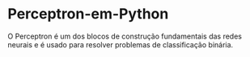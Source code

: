 # Perceptron-em-Python
O Perceptron é um dos blocos de construção fundamentais das redes neurais e é usado para resolver problemas de classificação binária.

